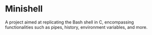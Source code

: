 # Minishell

A project aimed at replicating the Bash shell in C, encompassing functionalities such as pipes, history, environment variables, and more.
